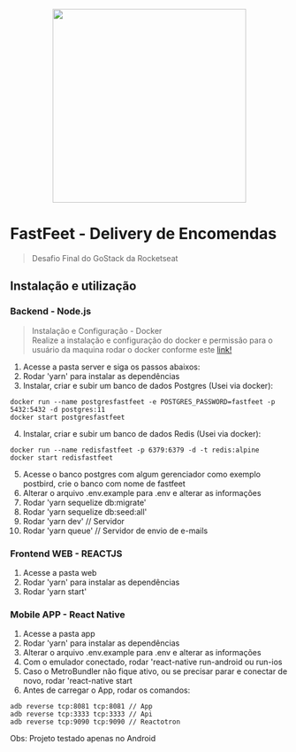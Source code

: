 <p align="center">
  <img width="350" height="auto" src="https://raw.githubusercontent.com/Rocketseat/bootcamp-gostack-desafio-02/master/.github/logo.png">
</p>

# FastFeet - Delivery de Encomendas

> Desafio Final do GoStack da Rocketseat


## Instalação e utilização

### Backend - Node.js

> Instalação e Configuração - Docker<br/>
>Realize a instalação e configuração do docker e permissão para o usuário da maquina rodar o docker conforme este <a href="https://docs.docker.com/">link!</a>

1.  Acesse a pasta server e siga os passos abaixos:
2.  Rodar 'yarn' para instalar as dependências
3.  Instalar, criar e subir um banco de dados Postgres (Usei via docker):
```
docker run --name postgresfastfeet -e POSTGRES_PASSWORD=fastfeet -p 5432:5432 -d postgres:11
docker start postgresfastfeet
```
4.  Instalar, criar e subir um banco de dados Redis (Usei via docker):
```
docker run --name redisfastfeet -p 6379:6379 -d -t redis:alpine
docker start redisfastfeet
```
5.  Acesse o banco postgres com algum gerenciador como exemplo postbird, crie o banco com nome de fastfeet
6.  Alterar o arquivo .env.example para .env e alterar as informações
7. Rodar 'yarn sequelize db:migrate'
8. Rodar 'yarn sequelize db:seed:all'
9. Rodar 'yarn dev' // Servidor
10. Rodar 'yarn queue' // Servidor de envio de e-mails

### Frontend WEB - REACTJS

1.  Acesse a pasta web
2.  Rodar 'yarn' para instalar as dependências
3.  Rodar 'yarn start'

### Mobile APP - React Native

1.  Acesse a pasta app
2.  Rodar 'yarn' para instalar as dependências
3.  Alterar o arquivo .env.example para .env e alterar as informações
4.  Com o emulador conectado, rodar 'react-native run-android ou run-ios
5.  Caso o MetroBundler não fique ativo, ou se precisar parar e conectar de novo, rodar 'react-native start
6.  Antes de carregar o App, rodar os comandos:
``` 
adb reverse tcp:8081 tcp:8081 // App
adb reverse tcp:3333 tcp:3333 // Api
adb reverse tcp:9090 tcp:9090 // Reactotron
```

Obs: Projeto testado apenas no Android
